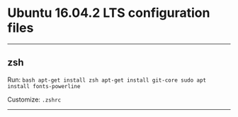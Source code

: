 # Ubuntu 16.04.2 LTS configuration files

---

## zsh

Run:
	```bash
	apt-get install zsh
	apt-get install git-core
	sudo apt install fonts-powerline
	```

Customize:
	```
	.zshrc
	```

---
